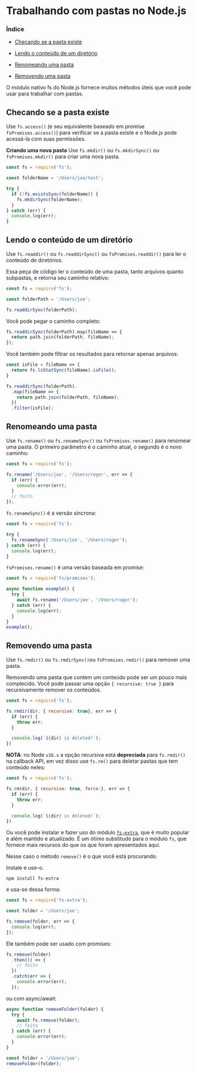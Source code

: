 # Trabalhando com pastas no Node.js

### Índice

- [Checando se a pasta existe]()

- [Lendo o conteúdo de um diretório]()

- [Renomeando uma pasta]()

- [Removendo uma pasta]()

O módulo nativo fs do Node.js fornece muitos métodos úteis que você pode usar para trabalhar com pastas.

## Checando se a pasta existe

Use `fs.access()` (e seu equivalente baseado em promise `fsPromises.access()`) para verificar se a pasta existe e o Node.js pode acessá-la com suas permissões.

**Criando uma nova pasta**
Use `fs.mkdir()` ou `fs.mkdirSync()` ou `fsPromises.mkdir()` para criar uma nova pasta.

```js
const fs = require('fs');

const folderName = '/Users/joe/test';

try {
  if (!fs.existsSync(folderName)) {
    fs.mkdirSync(folderName);
  }
} catch (err) {
  console.log(err);
}
```

## Lendo o conteúdo de um diretório

Use `fs.readdir()` ou `fs.readdirSync()` ou `fsPromises.readdir()` para ler o conteúdo de diretórios.

Essa peça de código ler o conteúdo de uma pasta, tanto arquivos quanto subpastas, e retorna seu caminho relativo:

```js
const fs = require('fs');

const folderPath = '/Users/joe';

fs.readdirSync(folderPath);
```

Você pode pegar o caminho completo:

```js
fs.readdirSync(folderPath).map(fileName => {
  return path.join(folderPath, fileName);
});
```

Você também pode filtrar os resultados para retornar apenas arquivos:

```js
const isFile = fileName => {
  return fs.lsStatSync(fileName).isFile();
}

fs.readdirSync(folderPath).
  .map(fileName => {
    return path.join(folderPath, fileName);
  })
  .filter(isFile);
```

## Renomeando uma pasta

Use `fs.rename()` ou `fs.renameSync()` ou `fsPromises.rename()` para renomear uma pasta. O primeiro parâmetro é o caminho atual, o segundo é o novo caminho:

```js
const fs = require('fs');

fs.rename('/Users/joe', '/Users/roger', err => {
  if (err) {
    console.error(err);
  }
  // feito
});
```

`fs.renameSync()` é a versão síncrona:

```js
const fs = require('fs');

try {
  fs.renameSync('/Users/joe', '/Users/roger');
} catch (err) {
  console.log(err);
}
```

`fsPromises.rename()` é uma versão baseada em promise:

```js
const fs = require('fs/promises');

async function example() {
  try {
    await fs.rename('/Users/joe', '/Users/roger');
  } catch (err) {
    console.log(err);
  }
}
example();
```

## Removendo uma pasta

Use `fs.rmdir()` ou `fs.rmdirSync()`ou `fsPromises.rmdir()` para remover uma pasta.

Removendo uma pasta que contem um conteúdo pode ser um pouco mais complecido. Você pode passar uma opção `{ recursive: true }` para recursivamente remover os conteúdos.

```js
const fs = require('fs');

fs.rmdir(dir, { recursive: true}, err => {
  if (err) {
    throw err;
  }

  console.log(`${dir} is deleted!`);
})
```

**NOTA**: no Node `v16.x` a opção recursiva está **depreciada** para `fs.rmdir()` na callback API, em vez disso use `fs.rm()` para deletar pastas que tem conteúdo neles:

```js
const fs = require('fs');

fs.rm(dir, { recursive: true, force:}, err => {
  if (err) {
    throw err;
  }

  console.log(`${dir} is deleted!`);
})
```

Ou você pode instalar e fazer uso do módulo [`fs-extra`](https://www.npmjs.com/package/fs-extra), que é muito popular e além mantido e atualizado. É um ótimo substitudo para o módulo `fs`, que fornece mais recursos do que os que foram apresentados aqui.

Nesse caso o método `remove()` é o que você está procurando.

Instale e use-o.

```
npm install fs-extra
```

e usa-se dessa forma:

```js
const fs = require('fs-extra');

const folder = '/Users/joe';

fs.remove(folder, err => {
  console.log(err);
});
```

Ele também pode ser usado com promises:

```js
fs.remove(folder)
  .then(() => {
    // feito
  })
  .catch(err => {
    console.error(err);
  });
```

ou com async/await:

```js
async function removeFolder(folder) {
  try {
    await fs.remove(folder);
    // feito
  } catch (err) {
    console.error(err);
  }
}

const folder = '/Users/joe';
removeFolder(folder);
```
